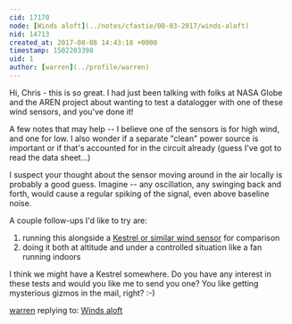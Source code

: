 ```yaml
---
cid: 17170
node: [Winds aloft](../notes/cfastie/08-03-2017/winds-aloft)
nid: 14713
created_at: 2017-08-08 14:43:18 +0000
timestamp: 1502203398
uid: 1
author: [warren](../profile/warren)
---
```


Hi, Chris - this is so great. I had just been talking with folks at NASA Globe and the AREN project about wanting to test a datalogger with one of these wind sensors, and you've done it!

A few notes that may help -- I believe one of the sensors is for high wind, and one for low. I also wonder if a separate "clean" power source is important or if that's accounted for in the circuit already (guess I've got to read the data sheet...)

I suspect your thought about the sensor moving around in the air locally is probably a good guess. Imagine -- any oscillation, any swinging back and forth, would cause a regular spiking of the signal, even above baseline noise. 

A couple follow-ups I'd like to try are:

1. running this alongside a [Kestrel or similar wind sensor](https://www.amazon.com/s/?tag=duc0c-20&url=search-alias%3Daps&field-keywords=kestral%20wind%20sensor) for comparison
2. doing it both at altitude and under a controlled situation like a fan running indoors

I think we might have a Kestrel somewhere. Do you have any interest in these tests and would you like me to send you one? You like getting mysterious gizmos in the mail, right? :-)

[warren](../profile/warren) replying to: [Winds aloft](../notes/cfastie/08-03-2017/winds-aloft)

